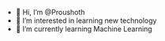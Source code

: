 - 👋 Hi, I’m @Proushoth
- 👀 I’m interested in learning new technology
- 🌱 I’m currently learning Machine Learning 



<!---
Proushoth/Proushoth is a ✨ special ✨ repository because its `README.md` (this file) appears on your GitHub profile.
You can click the Preview link to take a look at your changes.
--->
